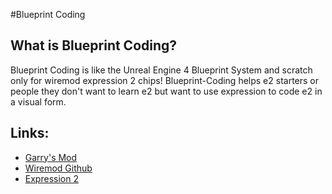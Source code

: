 #Blueprint Coding

## What is Blueprint Coding?
Blueprint Coding is like the Unreal Engine 4 Blueprint System and scratch only for wiremod expression 2 chips! Blueprint-Coding helps e2 starters or people they don't want to learn e2 but want to use expression to code e2 in a visual form.

## Links:
* [Garry's Mod](https://garrysmod.com/)
* [Wiremod Github](https://github.com/wiremod/wire/)
* [Expression 2](https://web.archive.org/web/20160324212757/http://wiki.wiremod.com/wiki/Expression_2)
